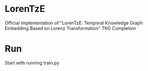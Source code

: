 # LorenTzE
Official implementation of "LorenTzE: Temporal Knowledge Graph Embedding Based on Lorenz Transformation"
TKG Completion

# Run
Start with running train.py
